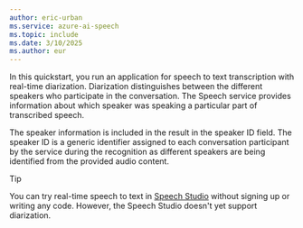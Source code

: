 ```yaml
---
author: eric-urban
ms.service: azure-ai-speech
ms.topic: include
ms.date: 3/10/2025
ms.author: eur
---
```


In this quickstart, you run an application for speech to text transcription with real-time diarization. Diarization distinguishes between the different speakers who participate in the conversation. The Speech service provides information about which speaker was speaking a particular part of transcribed speech. 

The speaker information is included in the result in the speaker ID field. The speaker ID is a generic identifier assigned to each conversation participant by the service during the recognition as different speakers are being identified from the provided audio content.

> [!TIP]
> You can try real-time speech to text in [Speech Studio](https://aka.ms/speechstudio/speechtotexttool) without signing up or writing any code. However, the Speech Studio doesn't yet support diarization.
